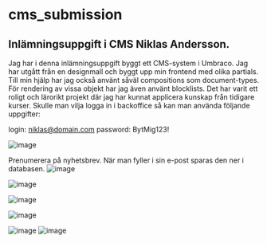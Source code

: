 # cms_submission
## Inlämningsuppgift i CMS Niklas Andersson.

Jag har i denna inlämningsuppgift byggt ett CMS-system i Umbraco. Jag har utgått från en designmall och byggt upp min frontend med olika partials.
Till min hjälp har jag också använt såväl compositions som document-types. För rendering av vissa objekt har jag även använt blocklists.
Det har varit ett roligt och lärorikt projekt där jag har kunnat applicera kunskap från tidigare kurser.
Skulle man vilja logga in i backoffice så kan man använda följande uppgifter:

login: niklas@domain.com
password: BytMig123!


![image](https://github.com/Niklasito/cms_submission/assets/110826266/b756427d-5ab6-41d7-97cf-3623a1d8e13b)

Prenumerera på nyhetsbrev. När man fyller i sin e-post sparas den ner i databasen.
![image](https://github.com/Niklasito/cms_submission/assets/110826266/119f23c7-d6b0-44c1-b8c0-13c6a2bcd2d3)


![image](https://github.com/Niklasito/cms_submission/assets/110826266/30e607c0-3a92-42e1-bf8b-d2691669488d)


![image](https://github.com/Niklasito/cms_submission/assets/110826266/01be558e-ac10-46f6-a766-d7f7493fa9a5)


![image](https://github.com/Niklasito/cms_submission/assets/110826266/74fcacc2-8f1c-4372-9e02-f71effeb43c6)


![image](https://github.com/Niklasito/cms_submission/assets/110826266/856cf686-9975-47f9-a2a4-21e1434d2865)
![image](https://github.com/Niklasito/cms_submission/assets/110826266/8525f3bf-45a8-4188-b018-10cc72184b3d)

